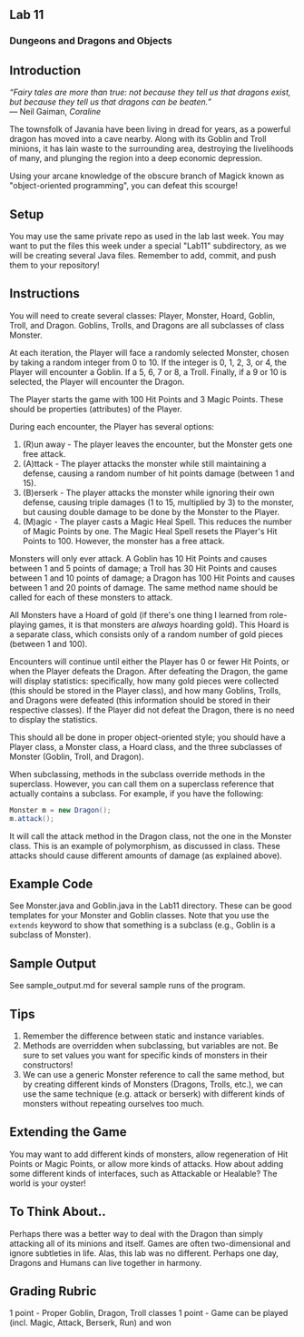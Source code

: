 ## Lab 11

### Dungeons and Dragons and Objects

## Introduction

_“Fairy tales are more than true: not because they tell us that dragons exist, but because they tell us that dragons can be beaten.”_   
   ― Neil Gaiman, _Coraline_  

The townsfolk of Javania have been living in dread for years, as a powerful dragon has moved into a cave nearby.  Along with its Goblin and Troll minions, it has lain waste to the surrounding area, destroying the livelihoods of many, and plunging the region into a deep economic depression.

Using your arcane knowledge of the obscure branch of Magick known as "object-oriented programming", you can defeat this scourge!

## Setup

You may use the same private repo as used in the lab last week.  You may want to put the files this week under a special "Lab11" subdirectory, as we will be creating several Java files.  Remember to add, commit, and push them to your repository!

## Instructions

You will need to create several classes: Player, Monster, Hoard, Goblin, Troll, and Dragon.  Goblins, Trolls, and Dragons are all subclasses of class Monster.

At each iteration, the Player will face a randomly selected Monster, chosen by taking a random integer from 0 to 10.  If the integer is 0, 1, 2, 3, or 4, the Player will encounter a Goblin.  If a 5, 6, 7 or 8, a Troll.  Finally, if a 9 or 10 is selected, the Player will encounter the Dragon.

The Player starts the game with 100 Hit Points and 3 Magic Points.  These should be properties (attributes) of the Player.

During each encounter, the Player has several options:
1. (R)un away - The player leaves the encounter, but the Monster gets one free attack.
2. (A)ttack - The player attacks the monster while still maintaining a defense, causing a random number of hit points damage (between 1 and 15).
3. (B)erserk - The player attacks the monster while ignoring their own defense, causing triple damages (1 to 15, multiplied by 3) to the monster, but causing double damage to be done by the Monster to the Player.
4. (M)agic - The player casts a Magic Heal Spell.  This reduces the number of Magic Points by one.  The Magic Heal Spell resets the Player's Hit Points to 100.  However, the monster has a free attack. 

Monsters will only ever attack.  A Goblin has 10 Hit Points and causes between 1 and 5 points of damage; a Troll has 30 Hit Points and causes between 1 and 10 points of damage; a Dragon has 100 Hit Points and causes between 1 and 20 points of damage.  The same method name should be called for each of these monsters to attack.

All Monsters have a Hoard of gold (if there's one thing I learned from role-playing games, it is that monsters are *always* hoarding gold).  This Hoard is a separate class, which consists only of a random number of gold pieces (between 1 and 100).

Encounters will continue until either the Player has 0 or fewer Hit Points, or when the Player defeats the Dragon.  After defeating the Dragon, the game will display statistics: specifically, how many gold pieces were collected (this should be stored in the Player class), and how many Goblins, Trolls, and Dragons were defeated (this information should be stored in their respective classes).  If the Player did not defeat the Dragon, there is no need to display the statistics.

This should all be done in proper object-oriented style; you should have a Player class, a Monster class, a Hoard class, and the three subclasses of Monster (Goblin, Troll, and Dragon).

When subclassing, methods in the subclass override methods in the superclass.  However, you can call them on a superclass reference that actually contains a subclass.  For example, if you have the following:

```java
Monster m = new Dragon();
m.attack();
```

It will call the attack method in the Dragon class, not the one in the Monster class.  This is an example of polymorphism, as discussed in class.  These attacks should cause different amounts of damage (as explained above).  

## Example Code

See Monster.java and Goblin.java in the Lab11 directory.  These can be good templates for your Monster and Goblin classes.  Note that you use the `extends` keyword to show that something is a subclass (e.g., Goblin is a subclass of Monster).

## Sample Output

See sample_output.md for several sample runs of the program.

## Tips
1. Remember the difference between static and instance variables.
2. Methods are overridden when subclassing, but variables are not.  Be sure to set values you want for specific kinds of monsters in their constructors!
3. We can use a generic Monster reference to call the same method, but by creating different kinds of Monsters (Dragons, Trolls, etc.), we can use the same technique (e.g. attack or berserk) with different kinds of monsters without repeating ourselves too much.

## Extending the Game
You may want to add different kinds of monsters, allow regeneration of Hit Points or Magic Points, or allow more kinds of attacks.  How about adding some different kinds of interfaces, such as Attackable or Healable?  The world is your oyster!

## To Think About..

Perhaps there was a better way to deal with the Dragon than simply attacking all of its minions and itself.  Games are often two-dimensional and ignore subtleties in life.  Alas, this lab was no different.  Perhaps one day, Dragons and Humans can live together in harmony.

## Grading Rubric
1 point - Proper Goblin, Dragon, Troll classes
1 point - Game can be played (incl. Magic, Attack, Berserk, Run) and won
